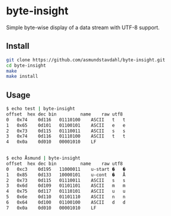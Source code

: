 # byte-insight
Simple byte-wise display of a data stream with UTF-8 support.

## Install
```sh
git clone https://github.com/asmundstavdahl/byte-insight.git
cd byte-insight
make
make install
```

## Usage
```sh
$ echo test | byte-insight
offset	hex	dec	bin     	name	raw	utf8
0	0x74	0d116	01110100	ASCII	t	t
1	0x65	0d101	01100101	ASCII	e	e
2	0x73	0d115	01110011	ASCII	s	s
3	0x74	0d116	01110100	ASCII	t	t
4	0x0a	0d010	00001010	LF	
	

$ echo Åsmund | byte-insight
offset	hex	dec	bin     	name	raw	utf8
0	0xc3	0d195	11000011	u-start	�	�
1	0x85	0d133	10000101	u-cont	�	Å
2	0x73	0d115	01110011	ASCII	s	s
3	0x6d	0d109	01101101	ASCII	m	m
4	0x75	0d117	01110101	ASCII	u	u
5	0x6e	0d110	01101110	ASCII	n	n
6	0x64	0d100	01100100	ASCII	d	d
7	0x0a	0d010	00001010	LF	
	

```
